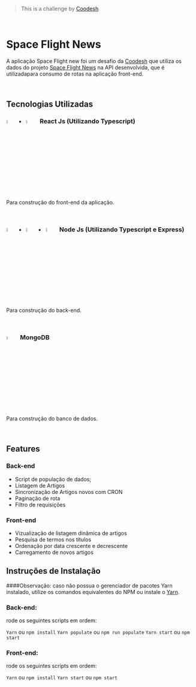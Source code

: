 > This is a challenge by [Coodesh](https://coodesh.com/)

<br>

# Space Flight News
A aplicação Space Flight new foi um desafio da [Coodesh](https://coodesh.com/) que utiliza os dados do projeto [Space Flight News](https://api.spaceflightnewsapi.net/v3/documentation) na API desenvolvida, que é utilizadapara consumo de rotas na aplicação front-end.

<br>

## Tecnologias Utilizadas

<h3><img src="https://cdn.jsdelivr.net/gh/devicons/devicon/icons/react/react-original.svg"
width="5%" height="auto">&nbsp;&nbsp;•&nbsp;&nbsp;&nbsp;<img src="https://cdn.jsdelivr.net/gh/devicons/devicon/icons/typescript/typescript-original.svg"
width="5%" height="auto">&nbsp;&nbsp;&nbsp;React Js (Utilizando Typescript)</h3>

Para construção do front-end da aplicação.

<br>

<h3><img src="https://cdn.jsdelivr.net/gh/devicons/devicon/icons/nodejs/nodejs-original.svg"
width="5%" height="auto">&nbsp;&nbsp;•&nbsp;&nbsp;&nbsp;<img src="https://cdn.jsdelivr.net/gh/devicons/devicon/icons/typescript/typescript-original.svg"
width="5%" height="auto">&nbsp;&nbsp;•&nbsp;&nbsp;&nbsp;<img src="https://cdn.jsdelivr.net/gh/devicons/devicon/icons/express/express-original.svg"
width="5%" height="auto">&nbsp;&nbsp;&nbsp;Node Js (Utilizando Typescript e Express)</h3>

Para construção do back-end.

<br>

<h3><img src="https://cdn.jsdelivr.net/gh/devicons/devicon/icons/mongodb/mongodb-original.svg"
width="5%" height="auto">&nbsp;&nbsp;&nbsp;MongoDB</h3>

Para construção do banco de dados.

<br>

## Features

### Back-end

  * Script de população de dados;
  * Listagem de Artigos
  * Sincronização de Artigos novos com CRON
  * Paginação de rota
  * Filtro de requisições

### Front-end

* Vizualização de listagem dinâmica de artigos
* Pesquisa de termos nos títulos
* Ordenação por data crescente e decrescente
* Carregamento de novos artigos


## Instruções de Instalação

####Observação: caso não possua o gerenciador de pacotes Yarn instalado, utilize os comandos equivalentes do NPM ou instale o [Yarn](https://classic.yarnpkg.com/lang/en/docs/install/).

### Back-end:
rode os seguintes scripts em ordem:

```Yarn``` ou ```npm install```
```Yarn populate``` ou ```npm run populate```
```Yarn start``` ou ```npm start```

### Front-end:

rode os seguintes scripts em ordem:

```Yarn``` ou ```npm install```
```Yarn start``` ou ```npm start```

<br>
